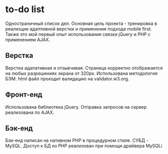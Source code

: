 # to-do list
Одностраничный список дел.
Основная цель проекта - тренировка в реализции адаптивной верстки и применения подхода mobile first.
Также это мой первый опыт использования связки jQuery и PHP с применением AJAX.
## Верстка
Верстка адапативная и отзывчивая. Страница корректно отображается на любых разрешениях экрана от 320px.
Использована методология БЭМ.
html файл проходит валидацию на validator.w3.org.
## Фронт-енд
Использована библиотека jQuery. 
Отправка запросов на сервер реализована по AJAX.
## Бэк-енд
Бэк-енд написан на нативном PHP в процедурном стиле. СУБД - MySQL.
Доступ к БД из PHP реализован при помощи драйвера MySQLi

